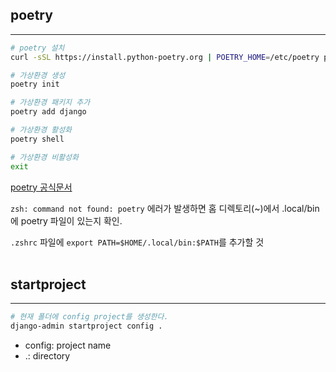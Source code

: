 ## poetry

---

```bash
# poetry 설치
curl -sSL https://install.python-poetry.org | POETRY_HOME=/etc/poetry python3 -

# 가상환경 생성
poetry init

# 가상환경 패키지 추가
poetry add django

# 가상환경 활성화
poetry shell

# 가상환경 비활성화
exit
```

[poetry 공식문서](https://python-poetry.org/)

`zsh: command not found: poetry` 에러가 발생하면 홈 디렉토리(~)에서 .local/bin 에 poetry 파일이 있는지 확인.

`.zshrc` 파일에 `export PATH=$HOME/.local/bin:$PATH`를 추가할 것
<br/><br/>

## startproject

---

```bash
# 현재 폴더에 config project를 생성한다.
django-admin startproject config .
```

- config: project name
- .: directory
